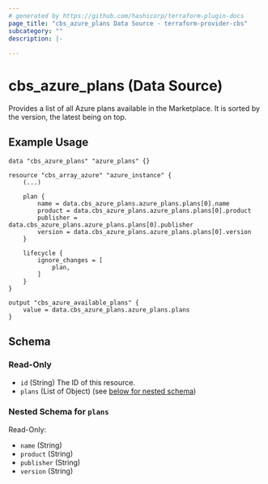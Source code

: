 ```yaml
---
# generated by https://github.com/hashicorp/terraform-plugin-docs
page_title: "cbs_azure_plans Data Source - terraform-provider-cbs"
subcategory: ""
description: |-
  
---
```


# cbs_azure_plans (Data Source)

Provides a list of all Azure plans available in the Marketplace. It is sorted by the version, the latest being on top.

## Example Usage
```hcl
data "cbs_azure_plans" "azure_plans" {}

resource "cbs_array_azure" "azure_instance" {
    (...)

    plan {
        name = data.cbs_azure_plans.azure_plans.plans[0].name
        product = data.cbs_azure_plans.azure_plans.plans[0].product
        publisher = data.cbs_azure_plans.azure_plans.plans[0].publisher
        version = data.cbs_azure_plans.azure_plans.plans[0].version
    }

    lifecycle {
        ignore_changes = [
            plan,
        ]
    }
}

output "cbs_azure_available_plans" {
    value = data.cbs_azure_plans.azure_plans.plans
}
```

<!-- schema generated by tfplugindocs -->
## Schema

### Read-Only

- `id` (String) The ID of this resource.
- `plans` (List of Object) (see [below for nested schema](#nestedatt--plans))

<a id="nestedatt--plans"></a>
### Nested Schema for `plans`

Read-Only:

- `name` (String)
- `product` (String)
- `publisher` (String)
- `version` (String)
